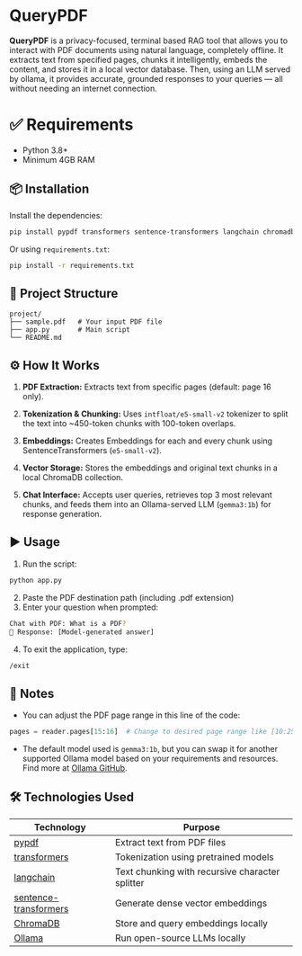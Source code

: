 # QueryPDF

**QueryPDF** is a privacy-focused, terminal based RAG tool that allows you to interact with PDF documents using natural language, completely offline. It extracts text from specified pages, chunks it intelligently, embeds the content, and stores it in a local vector database. Then, using an LLM served by ollama, it provides accurate, grounded responses to your queries — all without needing an internet connection.

# ✅ Requirements

* Python 3.8+
* Minimum 4GB RAM

## 📦 Installation

Install the dependencies:

```bash
pip install pypdf transformers sentence-transformers langchain chromadb ollama colorama yaspin
```

Or using `requirements.txt`:

```bash
pip install -r requirements.txt
```

## 📂 Project Structure

```
project/
├── sample.pdf   # Your input PDF file
├── app.py       # Main script
└── README.md
```

## ⚙️ How It Works

1. **PDF Extraction:** Extracts text from specific pages (default: page 16 only).

2. **Tokenization & Chunking:** Uses `intfloat/e5-small-v2` tokenizer to split the text into ~450-token chunks with 100-token overlaps.

3. **Embeddings:** Creates Embeddings for each and every chunk using SentenceTransformers (`e5-small-v2`).

4. **Vector Storage:** Stores the embeddings and original text chunks in a local ChromaDB collection.

5. **Chat Interface:** Accepts user queries, retrieves top 3 most relevant chunks, and feeds them into an Ollama-served LLM (`gemma3:1b`) for response generation.

## ▶️ Usage
1. Run the script:

```bash
python app.py
```
2. Paste the PDF destination path (including .pdf extension)
3. Enter your question when prompted:

```bash
Chat with PDF: What is a PDF?
💬 Response: [Model-generated answer]
```

4. To exit the application, type:

```bash
/exit
```

## 📝 Notes

* You can adjust the PDF page range in this line of the code:

```python
pages = reader.pages[15:16]  # Change to desired page range like [10:25]
```

* The default model used is `gemma3:1b`, but you can swap it for another supported Ollama model based on your requirements and resources. Find more at [Ollama GitHub](https://github.com/ollama/ollama).


## 🛠️ Technologies Used

| Technology | Purpose |
|------------|---------|
| [pypdf](https://pypi.org/project/pypdf/) | Extract text from PDF files |
| [transformers](https://huggingface.co/docs/transformers/index) | Tokenization using pretrained models |
| [langchain](https://python.langchain.com/docs/introduction/) | Text chunking with recursive character splitter |
| [sentence-transformers](https://www.sbert.net/) | Generate dense vector embeddings |
| [ChromaDB](https://www.trychroma.com/) | Store and query embeddings locally |
| [Ollama](https://ollama.com/) | Run open-source LLMs locally |
